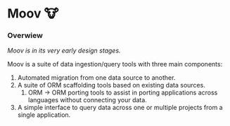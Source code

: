 # Moov :cow:

### Overwiew

_Moov is in its very early design stages._

Moov is a suite of data ingestion/query tools with three main components:

1. Automated migration from one data source to another.
2. A suite of ORM scaffolding tools based on existing data sources.
    1. ORM -> ORM porting tools to assist in porting applications across languages without connecting your data.
3. A simple interface to query data across one or multiple projects from a single application.

